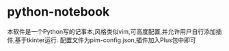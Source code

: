 # python-notebook
本软件是一个Python写的记事本,风格类似vim,可高度配置,并允许用户自行添加插件,基于tkinter运行.
配置文件为pim-config.json,插件加入Plus包中即可
